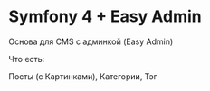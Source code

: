 # Symfony 4 + Easy Admin
Основа для CMS с админкой (Easy Admin)

Что есть:

Посты (с Картинками), 
Категории, 
Тэг

